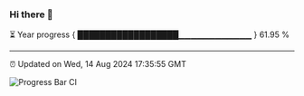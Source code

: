 ### Hi there 👋

⏳ Year progress { ██████████████████▁▁▁▁▁▁▁▁▁▁▁▁ } 61.95 %

---

⏰ Updated on Wed, 14 Aug 2024 17:35:55 GMT

![Progress Bar CI](https://github.com/IshwaranRudhara/GIT-ACTION/workflows/Progress%20Bar%20CI/badge.svg)
